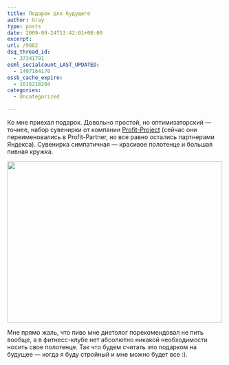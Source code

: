 ```yaml
---
title: Подарок для будущего
author: Gray
type: posts
date: 2009-09-24T13:42:01+00:00
excerpt:
url: /9882
dsq_thread_id:
  - 37341791
esml_socialcount_LAST_UPDATED:
  - 1497164170
essb_cache_expire:
  - 1616218204
categories:
  - Uncategorized

---
```








Ко мне приехал подарок. Довольно простой, но оптимизаторский &#8212; точнее, набор сувенирки от компании <a href="http://profit-partner.ru/" target="_blank">Profit-Project</a> (сейчас они переименовались в Profit-Partner, но все равно остались партнерами Яндекса). Сувенирка симпатичная &#8212; красивое полотенце и большая пивная кружка.

[<img src="https://i2.wp.com/img-fotki.yandex.ru/get/3714/gray7400.6f/0_36195_54957ca7_L.jpg?resize=500%2C375" width="500" height="375" title="" alt="" border="0" data-recalc-dims="1" />][1]

Мне прямо жаль, что пиво мне диетолог порекомендовал не пить вообще, а в фитнесс-клубе нет абсолютно никакой необходимости носить свое полотенце. Так что будем считать это подарком на будущее &#8212; когда я буду стройный и мне можно будет все :).

 [1]: http://fotki.yandex.ru/users/gray7400/view/221589/